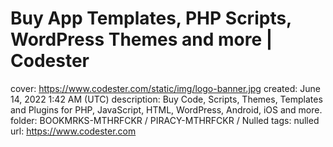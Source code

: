 # Buy App Templates, PHP Scripts, WordPress Themes and more | Codester

cover: https://www.codester.com/static/img/logo-banner.jpg
created: June 14, 2022 1:42 AM (UTC)
description: Buy Code, Scripts, Themes, Templates and Plugins for PHP, JavaScript, HTML, WordPress, Android, iOS and more.
folder: BOOKMRKS-MTHRFCKR / PIRACY-MTHRFCKR / Nulled
tags: nulled
url: https://www.codester.com
